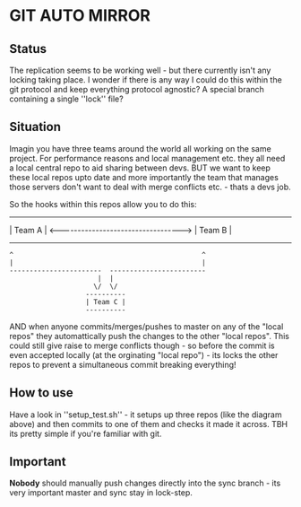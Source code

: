 
# GIT AUTO MIRROR

## Status
The replication seems to be working well - but there currently isn't any locking taking place. I wonder if there is any way I could do this within the git protocol and keep everything protocol agnostic? A special branch containing a single ''lock'' file?

## Situation
Imagin you have three teams around the world all working on the same project. For performance reasons and local management etc. they all need a local central repo to aid sharing between devs. BUT we want to keep these local repos upto date and more importantly the team that manages those servers don't want to deal with merge conflicts etc. - thats a devs job.

So the hooks within this repos allow you to do this:

----------                                      ----------
| Team A | <----------------------------------> | Team B |
----------                                      ----------
    ^                                               ^
    |                                               |
    -----------------------  ------------------------
                          |  |
                         \/  \/
                       ----------
                       | Team C |
                       ----------

AND when anyone commits/merges/pushes to master on any of the "local repos" they automattically push the changes to the other "local repos". This could still give raise to merge conflicts though - so before the commit is even accepted locally (at the orginating "local repo") - its locks the other repos to prevent a simultaneous commit breaking everything!

## How to use
Have a look in ''setup_test.sh'' - it setups up three repos (like the diagram above) and then commits to one of them and checks it made it across. TBH its pretty simple if you're familiar with git.

## Important
__Nobody__ should manually push changes directly into the sync branch - its very important master and sync stay in lock-step.

